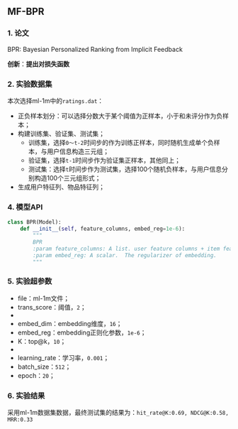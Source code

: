 ## MF-BPR

### 1. 论文
BPR: Bayesian Personalized Ranking from Implicit Feedback

**创新**：**提出对损失函数**  



### 2. 实验数据集

本次选择ml-1m中的`ratings.dat`：

- 正负样本划分：可以选择分数大于某个阈值为正样本，小于和未评分作为负样本；
- 构建训练集、验证集、测试集；
  - 训练集，选择`0～t-2`时间步的作为训练正样本，同时随机生成单个负样本，与用户信息构造三元组；
  - 验证集，选择`t-1`时间步作为验证集正样本，其他同上；
  - 测试集：选择`t`时间步作为测试集，选择100个随机负样本，与用户信息分别构造100个三元组形式；
- 生成用户特征列、物品特征列；



### 4. 模型API

```python
class BPR(Model):
    def __init__(self, feature_columns, embed_reg=1e-6):
        """
        BPR
        :param feature_columns: A list. user feature columns + item feature columns
        :param embed_reg: A scalar.  The regularizer of embedding.
        """
```



### 5. 实验超参数

- file：ml-1m文件；
- trans_score：阈值，`2`；
- 
- embed_dim：embedding维度，`16`；
- embed_reg：embedding正则化参数，`1e-6`；
- K：top@k，`10`；
- 
- learning_rate：学习率，`0.001`；
- batch_size：`512`；
- epoch：`20`；



### 6. 实验结果

采用ml-1m数据集数据，最终测试集的结果为：`hit_rate@K:0.69, NDCG@K:0.58, MRR:0.33`

